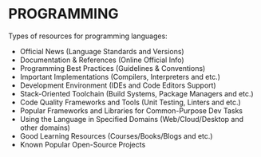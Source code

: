 # PROGRAMMING

Types of resources for programming languages:

- Official News (Language Standards and Versions)
- Documentation & References (Online Official Info)
- Programming Best Practices (Guidelines & Conventions)
- Important Implementations (Compilers, Interpreters and etc.)
- Development Environment (IDEs and Code Editors Support)
- Stack-Oriented Toolchain (Build Systems, Package Managers and etc.)
- Code Quality Frameworks and Tools (Unit Testing, Linters and etc.)
- Popular Frameworks and Libraries for Common-Purpose Dev Tasks
- Using the Language in Specified Domains (Web/Cloud/Desktop and other domains)
- Good Learning Resources (Courses/Books/Blogs and etc.)
- Known Popular Open-Source Projects
